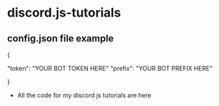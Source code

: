 # discord.js-tutorials

## config.json file example

{

  "token": "YOUR BOT TOKEN HERE"
   "prefix": "YOUR BOT PREFIX HERE"
   
}

- All the code for my discord js tutorials are here
